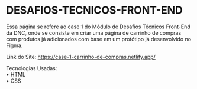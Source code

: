 # DESAFIOS-TECNICOS-FRONT-END

Essa página se refere ao case 1 do Módulo de Desafios Técnicos Front-End da DNC, onde se consiste em criar uma página de carrinho de compras com produtos já adicionados com base em um protótipo já desenvolvido no Figma.

Link do Site: https://case-1-carrinho-de-compras.netlify.app/

Tecnologias Usadas: <br>
• HTML <br>
• CSS <br>
